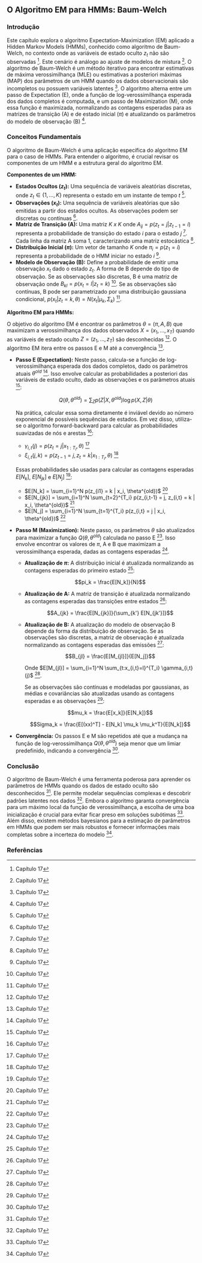 ## O Algoritmo EM para HMMs: Baum-Welch

### Introdução
Este capítulo explora o algoritmo Expectation-Maximization (EM) aplicado a Hidden Markov Models (HMMs), conhecido como algoritmo de Baum-Welch, no contexto onde as variáveis de estado oculto $z_t$ não são observadas [^1]. Este cenário é análogo ao ajuste de modelos de mistura [^1]. O algoritmo de Baum-Welch é um método iterativo para encontrar estimativas de máxima verossimilhança (MLE) ou estimativas a posteriori máximas (MAP) dos parâmetros de um HMM quando os dados observacionais são incompletos ou possuem variáveis latentes [^6]. O algoritmo alterna entre um passo de Expectation (E), onde a função de log-verossimilhança esperada dos dados completos é computada, e um passo de Maximization (M), onde essa função é maximizada, normalizando as contagens esperadas para as matrizes de transição (A) e de estado inicial ($\pi$) e atualizando os parâmetros do modelo de observação (B) [^1].

### Conceitos Fundamentais

O algoritmo de Baum-Welch é uma aplicação específica do algoritmo EM para o caso de HMMs. Para entender o algoritmo, é crucial revisar os componentes de um HMM e a estrutura geral do algoritmo EM.

**Componentes de um HMM:**

*   **Estados Ocultos ($z_t$):** Uma sequência de variáveis aleatórias discretas, onde $z_t \in \{1, ..., K\}$ representa o estado em um instante de tempo *t* [^15].
*   **Observações ($x_t$):** Uma sequência de variáveis aleatórias que são emitidas a partir dos estados ocultos. As observações podem ser discretas ou contínuas [^16].
*   **Matriz de Transição (A):** Uma matriz *K x K* onde $A_{ij} = p(z_t = j | z_{t-1} = i)$ representa a probabilidade de transição do estado *i* para o estado *j* [^1]. Cada linha da matriz A soma 1, caracterizando uma matriz estocástica [^1].
*   **Distribuição Inicial ($\pi$):** Um vetor de tamanho *K* onde $\pi_i = p(z_1 = i)$ representa a probabilidade de o HMM iniciar no estado *i* [^1].
*   **Modelo de Observação (B):** Define a probabilidade de emitir uma observação $x_t$ dado o estado $z_t$. A forma de B depende do tipo de observação. Se as observações são discretas, B é uma matriz de observação onde $B_{kl} = p(x_t = l | z_t = k)$ [^16]. Se as observações são contínuas, B pode ser parametrizado por uma distribuição gaussiana condicional, $p(x_t | z_t = k, \theta) = N(x_t | \mu_k, \Sigma_k)$ [^16].

**Algoritmo EM para HMMs:**

O objetivo do algoritmo EM é encontrar os parâmetros $\theta = (\pi, A, B)$ que maximizam a verossimilhança dos dados observados $X = (x_1, ..., x_T)$ quando as variáveis de estado oculto $Z = (z_1, ..., z_T)$ são desconhecidas [^1]. O algoritmo EM itera entre os passos E e M até a convergência [^1].

*   **Passo E (Expectation):** Neste passo, calcula-se a função de log-verossimilhança esperada dos dados completos, dado os parâmetros atuais $\theta^{old}$ [^1]. Isso envolve calcular as probabilidades a posteriori das variáveis de estado oculto, dado as observações e os parâmetros atuais [^1]:

    $$Q(\theta, \theta^{old}) = \sum_Z p(Z | X, \theta^{old}) \log p(X, Z | \theta)$$

    Na prática, calcular essa soma diretamente é inviável devido ao número exponencial de possíveis sequências de estados. Em vez disso, utiliza-se o algoritmo forward-backward para calcular as probabilidades suavizadas de nós e arestas [^22]:

    *   $\gamma_{i,t}(j) = p(z_t = j | x_{1:T_i}, \theta)$ [^22]
    *   $\xi_{i,t}(j, k) = p(z_{t-1} = j, z_t = k | x_{1:T_i}, \theta)$ [^22]

    Essas probabilidades são usadas para calcular as contagens esperadas $E[N_k]$, $E[N_{jk}]$ e $E[N_j]$ [^30]:

    *   $E[N_k] = \sum_{i=1}^N p(z_{i1} = k | x_i, \theta^{old})$ [^30]
    *   $E[N_{jk}] = \sum_{i=1}^N \sum_{t=2}^{T_i} p(z_{i,t-1} = j, z_{i,t} = k | x_i, \theta^{old})$ [^30]
    *   $E[N_j] = \sum_{i=1}^N \sum_{t=1}^{T_i} p(z_{i,t} = j | x_i, \theta^{old})$ [^30]

*   **Passo M (Maximization):** Neste passo, os parâmetros $\theta$ são atualizados para maximizar a função $Q(\theta, \theta^{old})$ calculada no passo E [^1]. Isso envolve encontrar os valores de $\pi$, A e B que maximizam a verossimilhança esperada, dadas as contagens esperadas [^1].

    *   **Atualização de $\pi$:** A distribuição inicial é atualizada normalizando as contagens esperadas do primeiro estado [^30]:

        $$pi_k = \frac{E[N_k]}{N}$$

    *   **Atualização de A:** A matriz de transição é atualizada normalizando as contagens esperadas das transições entre estados [^30]:

        $$A_{jk} = \frac{E[N_{jk}]}{\sum_{k'} E[N_{jk'}]}$$

    *   **Atualização de B:** A atualização do modelo de observação B depende da forma da distribuição de observação. Se as observações são discretas, a matriz de observação é atualizada normalizando as contagens esperadas das emissões [^30]:

        $$B_{jl} = \frac{E[M_{jl}]}{E[N_j]}$$

        Onde $E[M_{jl}] = \sum_{i=1}^N \sum_{t:x_{i,t}=l}^{T_i} \gamma_{i,t}(j)$ [^31].

        Se as observações são contínuas e modeladas por gaussianas, as médias e covariâncias são atualizadas usando as contagens esperadas e as observações [^31]:

        $$mu_k = \frac{E[x_k]}{E[N_k]}$$

        $$Sigma_k = \frac{E[(xx)^T] - E[N_k] \mu_k \mu_k^T}{E[N_k]}$$
*   **Convergência:** Os passos E e M são repetidos até que a mudança na função de log-verossimilhança $Q(\theta, \theta^{old})$ seja menor que um limiar predefinido, indicando a convergência [^1].

### Conclusão

O algoritmo de Baum-Welch é uma ferramenta poderosa para aprender os parâmetros de HMMs quando os dados de estado oculto são desconhecidos [^1]. Ele permite modelar sequências complexas e descobrir padrões latentes nos dados [^16]. Embora o algoritmo garanta convergência para um máximo local da função de verossimilhança, a escolha de uma boa inicialização é crucial para evitar ficar preso em soluções subótimas [^32]. Além disso, existem métodos bayesianos para a estimação de parâmetros em HMMs que podem ser mais robustos e fornecer informações mais completas sobre a incerteza do modelo [^32].

### Referências
[^1]: Capítulo 17
[^6]: Capítulo 17
[^15]: Capítulo 17
[^16]: Capítulo 17
[^22]: Capítulo 17
[^30]: Capítulo 17
[^31]: Capítulo 17
[^32]: Capítulo 17
<!-- END -->